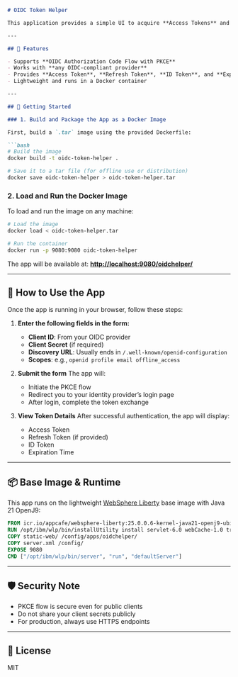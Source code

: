 
````markdown
# OIDC Token Helper

This application provides a simple UI to acquire **Access Tokens** and **Refresh Tokens** using the **OIDC Authorization Code Flow with PKCE**. It supports any standards-compliant OIDC provider and is intended for use by customers and internal teams during installation or while using REST clients.

---

## 🔧 Features

- Supports **OIDC Authorization Code Flow with PKCE**
- Works with **any OIDC-compliant provider**
- Provides **Access Token**, **Refresh Token**, **ID Token**, and **Expiry info**
- Lightweight and runs in a Docker container

---

## 🚀 Getting Started

### 1. Build and Package the App as a Docker Image

First, build a `.tar` image using the provided Dockerfile:

```bash
# Build the image
docker build -t oidc-token-helper .

# Save it to a tar file (for offline use or distribution)
docker save oidc-token-helper > oidc-token-helper.tar
````

### 2. Load and Run the Docker Image

To load and run the image on any machine:

```bash
# Load the image
docker load < oidc-token-helper.tar

# Run the container
docker run -p 9080:9080 oidc-token-helper
```

The app will be available at:
**[http://localhost:9080/oidchelper/](http://localhost:9080/oidchelper/)**

---

## 🧾 How to Use the App

Once the app is running in your browser, follow these steps:

1. **Enter the following fields in the form:**

   * **Client ID**: From your OIDC provider
   * **Client Secret** (if required)
   * **Discovery URL**: Usually ends in `/.well-known/openid-configuration`
   * **Scopes**: e.g., `openid profile email offline_access`

2. **Submit the form**
   The app will:

   * Initiate the PKCE flow
   * Redirect you to your identity provider’s login page
   * After login, complete the token exchange

3. **View Token Details**
   After successful authentication, the app will display:

   * Access Token
   * Refresh Token (if provided)
   * ID Token
   * Expiration Time

---

## 📦 Base Image & Runtime

This app runs on the lightweight [WebSphere Liberty](https://www.ibm.com/cloud/websphere-liberty) base image with Java 21 OpenJ9:

```Dockerfile
FROM icr.io/appcafe/websphere-liberty:25.0.0.6-kernel-java21-openj9-ubi-minimal
RUN /opt/ibm/wlp/bin/installUtility install servlet-6.0 webCache-1.0 transportSecurity-1.0
COPY static-web/ /config/apps/oidchelper/
COPY server.xml /config/
EXPOSE 9080
CMD ["/opt/ibm/wlp/bin/server", "run", "defaultServer"]
```

---

## 🛡️ Security Note

* PKCE flow is secure even for public clients
* Do not share your client secrets publicly
* For production, always use HTTPS endpoints

---

## 📄 License

MIT


